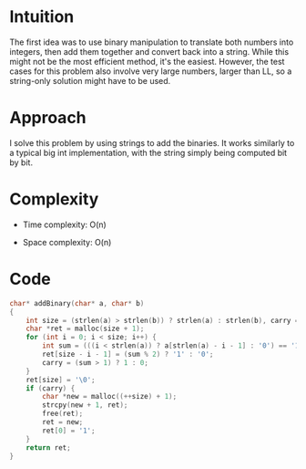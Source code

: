 # Intuition
The first idea was to use binary manipulation to translate both numbers into integers, then add them together and convert back into a string. While this might not be the most efficient method, it's the easiest. However, the test cases for this problem also involve very large numbers, larger than LL, so a string-only solution might have to be used.

# Approach
I solve this problem by using strings to add the binaries. It works similarly to a typical big int implementation, with the string simply being computed bit by bit.

# Complexity
- Time complexity:
O(n)

- Space complexity:
O(n)

# Code
```c
char* addBinary(char* a, char* b)
{
    int size = (strlen(a) > strlen(b)) ? strlen(a) : strlen(b), carry = 0;
    char *ret = malloc(size + 1);
    for (int i = 0; i < size; i++) {
        int sum = (((i < strlen(a)) ? a[strlen(a) - i - 1] : '0') == '1') + (((i < strlen(b)) ? b[strlen(b) - i - 1]: '0') == '1') + carry;
        ret[size - i - 1] = (sum % 2) ? '1' : '0';
        carry = (sum > 1) ? 1 : 0;
    }
    ret[size] = '\0';
    if (carry) {
        char *new = malloc((++size) + 1);
        strcpy(new + 1, ret);
        free(ret);
        ret = new;
        ret[0] = '1';
    }
    return ret;
}
```
